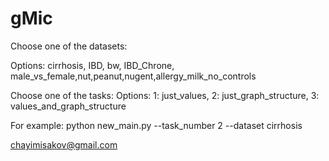 # gMic

Choose one of the datasets: 

Options: cirrhosis, IBD, bw, IBD_Chrone, male_vs_female,nut,peanut,nugent,allergy_milk_no_controls  

Choose one of the tasks: 
Options: 
1: just_values, 2: just_graph_structure, 3: values_and_graph_structure 

For example:
python new_main.py --task_number 2 --dataset cirrhosis


chayimisakov@gmail.com
